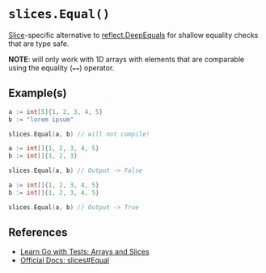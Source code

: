 # `slices.Equal()`

[Slice](slices.md)-specific alternative to [reflect.DeepEquals](reflect-deep-equals.md)
for shallow equality checks that are type safe.

**NOTE**: will only work with 1D arrays with elements that are comparable using 
the equality (`==`) operator.


## Example(s)

```go
a := int[5]{1, 2, 3, 4, 5}
b := "lorem ipsum"

slices.Equal(a, b) // will not compile!
```

```go
a := int[]{1, 2, 3, 4, 5}
b := int[]{1, 2, 3}

slices.Equal(a, b) // Output -> False
```

```go
a := int[]{1, 2, 3, 4, 5}
b := int[]{1, 2, 3, 4, 5}

slices.Equal(a, b) // Output -> True
```

## References

- [Learn Go with Tests: Arrays and Slices](https://quii.gitbook.io/learn-go-with-tests/go-fundamentals/arrays-and-slices#write-the-minimal-amount-of-code-for-the-test-to-run-and-check-the-failing-test-output-2)
- [Official Docs: slices#Equal](https://pkg.go.dev/slices#Equal)
